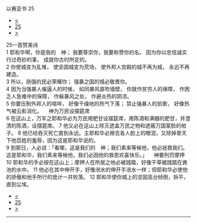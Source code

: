 ﻿





 以赛亚书 25




* [<](bible/ISA24.md)
* [25](bible/ISA.md)
* [>](bible/ISA26.md)



 
25一首赞美诗  
1 耶和华啊，你是我的　神； 我要尊崇你，我要称赞你的名。 因为你以忠信诚实行过奇妙的事， 成就你古时所定的。  
2 你使城变为乱堆， 使坚固城变为荒场， 使外邦人宫殿的城不再为城， 永远不再建造。  
3 所以，刚强的民必荣耀你； 强暴之国的城必敬畏你。  
4 因为当强暴人催逼人的时候， 如同暴风直吹墙壁， 你就作贫穷人的保障， 作困乏人急难中的保障， 作躲暴风之处， 作避炎热的阴凉。  
5 你要压制外邦人的喧哗， 好像干燥地的热气下落； 禁止强暴人的凯歌， 好像热气被云影消化。 　神为万民设摆筵席  
6 在这山上，万军之耶和华必为万民用肥甘设摆筵席，用陈酒和满髓的肥甘，并澄清的陈酒，设摆筵席。 
7 他又必在这山上除灭遮盖万民之物和遮蔽万国蒙脸的帕子。 
8 他已经吞灭死亡直到永远。主耶和华必擦去各人脸上的眼泪，又除掉普天下他百姓的羞辱，因为这是耶和华说的。  
9 到那日，人必说：「看哪，这是我们的　神；我们素来等候他，他必拯救我们。这是耶和华，我们素来等候他，我们必因他的救恩欢喜快乐。」 　神要刑罚摩押  
10 耶和华的手必按在这山上；摩押人在所居之地必被践踏，好像干草被践踏在粪池的水中。 
11 他必在其中伸开手，好像洑水的伸开手洑水一样；但耶和华必使他的骄傲和他手所行的诡计一并败落。 
12 耶和华使你城上的坚固高台倾倒，拆平，直到尘埃。 
* [<](bible/ISA24.md)
* [25](bible/ISA.md)
* [>](bible/ISA26.md)





---









